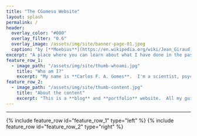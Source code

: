 ```yaml
---
title: "The CGomesu Website"
layout: splash
permalink: /
header:
  overlay_color: "#000"
  overlay_filter: "0.6"
  overlay_image: /assets/img/site/banner-page-01.jpeg
  caption: "by [**Moebius**](https://en.wikipedia.org/wiki/Jean_Giraud)"
excerpt: "A place where you can learn about what I have done in the past, the projects I am currently involved with, my hobbies, and more."
feature_row_1:
  - image_path: "/assets/img/site/thumb-whoami.jpg"
    title: "Who am I?"
    excerpt: "My name is **Carlos F. A. Gomes**.  I'm a scientist, psychologist (B.S., M.A., and Ph.D.), math modeler (stochastic processes), programmer, free knowledge supporter, single-board computer fanatic, magic the gathering player, and electronics hobbyist.  I work as freelance in projects related to **backend development**, **database planning and management**, **IT solutions** for small businesses and home users, **data analysis** and **statistics consultant**.  My beverage of choice is [*chimarrão*](https://en.wikipedia.org/wiki/Mat%C3%A9_(drink)) ([*gaúcho*](https://en.wikipedia.org/wiki/Gaucho)-style) but you'll often find me drinking black tea with milk, too."
feature_row_2:
  - image_path: "/assets/img/site/thumb-content.jpg"
    title: "About the content"
    excerpt: "This is a **blog** and **portfolio** website.  All my guides and tutorials are available in the [blog](blog/) part of the website.  If you are an employer, please go over my [projects](projects/) and [resume](resume/) to learn more about me. If you are here because of my research, take a look at [papers](papers/) for references and research materials.  Finally, the [MtG](mtg/) area has a list of my current [Magic the Gathering](https://en.wikipedia.org/wiki/Magic:_The_Gathering) decklists.  To navigate this website, use the [**menu at the top**](#)."
---
```

***
{% include feature_row id="feature_row_1" type="left" %}
{% include feature_row id="feature_row_2" type="right" %}
